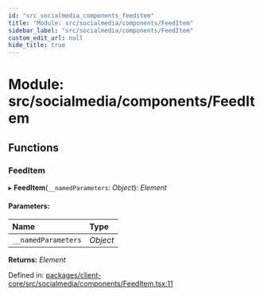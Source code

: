 ```yaml
---
id: "src_socialmedia_components_feeditem"
title: "Module: src/socialmedia/components/FeedItem"
sidebar_label: "src/socialmedia/components/FeedItem"
custom_edit_url: null
hide_title: true
---
```


# Module: src/socialmedia/components/FeedItem

## Functions

### FeedItem

▸ **FeedItem**(`__namedParameters`: *Object*): *Element*

#### Parameters:

Name | Type |
:------ | :------ |
`__namedParameters` | *Object* |

**Returns:** *Element*

Defined in: [packages/client-core/src/socialmedia/components/FeedItem.tsx:11](https://github.com/xr3ngine/xr3ngine/blob/77d12cea0/packages/client-core/src/socialmedia/components/FeedItem.tsx#L11)
